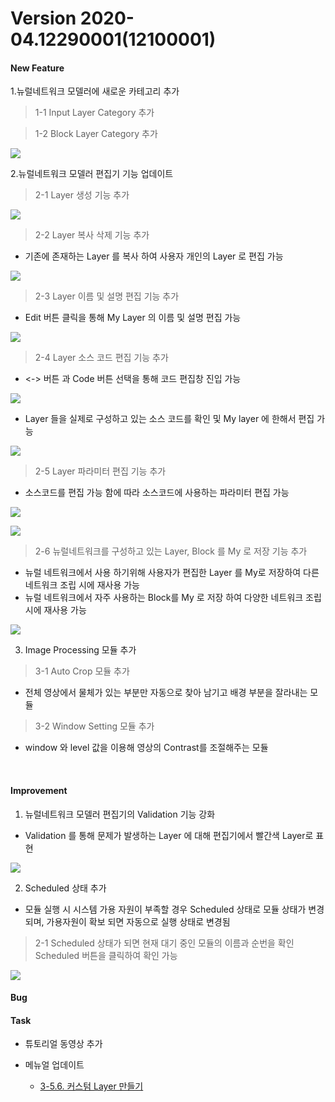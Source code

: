 # Version 2020-04.12290001(12100001)

#### New Feature

1.뉴럴네트워크 모델러에 새로운 카테고리 추가
> 1-1 Input Layer Category 추가

> 1-2 Block Layer Category 추가

![](img/input_block_category.png)

2.뉴럴네트워크 모델러 편집기 기능 업데이트
> 2-1 Layer 생성 기능 추가

![](img/layer_create_1.png)

> 2-2 Layer 복사 삭제 기능 추가
- 기존에 존재하는 Layer 를 복사 하여 사용자 개인의 Layer 로 편집 가능

![](img/layer_copy.png)

> 2-3 Layer 이름 및 설명 편집 기능 추가
- Edit 버튼 클릭을 통해 My Layer 의 이름 및 설명 편집 가능

![](img/layer_edit_3.png)

> 2-4 Layer 소스 코드 편집 기능 추가
- <-> 버튼 과 Code 버튼 선택을 통해 코드 편집창 진입 가능

![](img/enter_layer_source_code_1.png)

- Layer 들을 실제로 구성하고 있는 소스 코드를 확인 및 My layer 에 한해서 편집 가능

![](img/layer_source_code_save_1.png)

> 2-5 Layer 파라미터 편집 기능 추가
- 소스코드를 편집 가능 함에 따라 소스코드에 사용하는 파라미터 편집 가능

![](img/layer_parameter_2.png)

![](img/layer_parameter_1.png)

> 2-6 뉴럴네트워크를 구성하고 있는 Layer, Block 를 My 로 저장 기능 추가
- 뉴럴 네트워크에서 사용 하기위해 사용자가 편집한 Layer 를 My로 저장하여 다른 네트워크 조립 시에 재사용 가능
- 뉴럴 네트워크에서 자주 사용하는 Block를 My 로 저장 하여 다양한 네트워크 조립 시에 재사용 가능

![](img/layer_save_to_my.png)

3. Image Processing 모듈 추가
> 3-1 Auto Crop 모듈 추가
- 전체 영상에서 물체가 있는 부분만 자동으로 찾아 남기고 배경 부분을 잘라내는 모듈

> 3-2 Window Setting 모듈 추가
- window 와 level 값을 이용해 영상의 Contrast를 조절해주는 모듈

<br>

#### Improvement

1. 뉴럴네트워크 모델러 편집기의 Validation 기능 강화
- Validation 를 통해 문제가 발생하는 Layer 에 대해 편집기에서 빨간색 Layer로 표현

![](img/layer_validation_2.png)

2. Scheduled 상태 추가
- 모듈 실행 시 시스템 가용 자원이 부족할 경우 Scheduled 상태로 모듈 상태가 변경되며, 가용자원이 확보 되면 자동으로 실행 상태로 변경됨

> 2-1 Scheduled 상태가 되면 현재 대기 중인 모듈의 이름과 순번을 확인 Scheduled 버튼을 클릭하여 확인 가능

![](img/scheduled_1.png)

#### Bug



#### Task

- 튜토리얼 동영상 추가

- 메뉴얼 업데이트
  - [3-5.6. 커스텀 Layer 만들기](https://deepphi.github.io/manual/chapter3/3-5.성능_고도화.html#6-hyper-parameter-auto-tunning)

